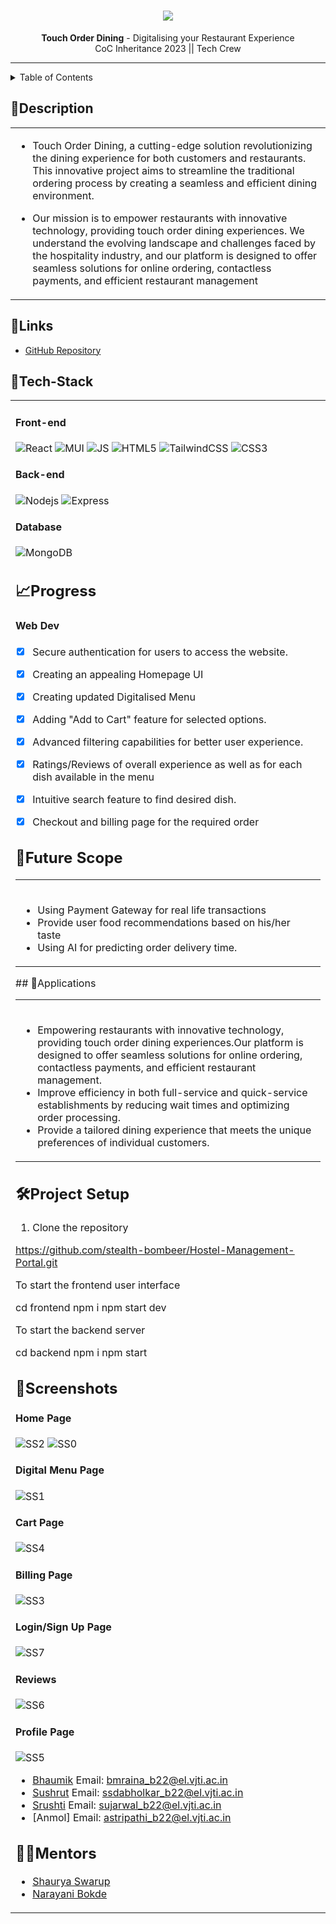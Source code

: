 <h1 align="center">
  <img src="https://github.com/bhaumikraina/bmr/assets/149494412/6f2a7391-79ed-4059-abff-c97774245171"
">
  <br>
</h1>

<div align="center">
   <strong>Touch Order Dining</strong> - Digitalising your Restaurant Experience  
  <br>
  CoC Inheritance 2023 || Tech Crew
 <br>
</div>
<hr>

<details>
<summary>Table of Contents</summary>

- [Description](#description)
- [Links](#links)
- [Tech Stack](#tech-stack)
- [Progress](#progress)
- [Future Scope](#future-scope)
- [Applications](#applications)
- [Project Setup](#project-setup)
- [Usage](#usage)
- [Team Members](#team-members)
- [Mentors](#mentors)
- [Screenshots](#screenshots)

</details>

## 📝Description
<div align="center">
  <table>
    <tr>
      <td>

- Touch Order Dining, a cutting-edge solution revolutionizing the dining experience for both customers and restaurants. This innovative project aims to streamline the traditional ordering process by creating a seamless and efficient dining environment.

- Our mission is to empower restaurants with innovative technology, providing touch order dining experiences. We understand the evolving landscape and challenges faced by the hospitality industry, and our platform is designed to offer seamless solutions for online ordering, contactless payments, and efficient restaurant management
      </td>
    </tr>
  </table>
</div>

## 🔗Links

- [GitHub Repository](https://github.com/bhaumikraina/Tech-Crew)

## 🤖Tech-Stack
<div>
  <table>
    <tr>
      <td>

#### Front-end

![React](https://img.shields.io/badge/-React-61DAFB?style=flat-square&logo=react&logoColor=ffffff)
![MUI](https://img.shields.io/badge/Material%20UI-007FFF?style=for-the-badge&logo=mui&logoColor=white)
![JS](https://img.shields.io/badge/JavaScript-323330?style=for-the-badge&logo=javascript&logoColor=F7DF1E)
![HTML5](https://img.shields.io/badge/HTML5-E34F26?style=for-the-badge&logo=html5&logoColor=white)
![TailwindCSS](https://camo.githubusercontent.com/5d16e7fdd964ebca50ca82d6c8b081045630340427c463f4470050acd4e50ef3/68747470733a2f2f696d672e736869656c64732e696f2f7374617469632f76313f7374796c653d666f722d7468652d6261646765266d6573736167653d5461696c77696e642b43535326636f6c6f723d323232323232266c6f676f3d5461696c77696e642b435353266c6f676f436f6c6f723d303642364434266c6162656c3d)
![CSS3](https://img.shields.io/badge/CSS3-1572B6?style=for-the-badge&logo=css3&logoColor=white)


#### Back-end

![Nodejs](https://img.shields.io/badge/-Nodejs-339933?style=flat-square&logo=Node.js&logoColor=ffffff)
![Express](https://img.shields.io/badge/express.js-%23404d59.svg?style=flat-square&logo=express&logoColor=%2361DAFB)

#### Database
![MongoDB](https://img.shields.io/badge/MongoDB-%234ea94b.svg?style=flat-square&logo=mongodb&logoColor=white)
## 📈Progress

#### Web Dev
- [x] Secure authentication for users to access the website.
- [x] Creating an appealing Homepage UI
- [x] Creating updated Digitalised Menu
- [x] Adding "Add to Cart" feature for selected options.
- [x] Advanced filtering capabilities for better user experience.
- [x] Ratings/Reviews of overall experience as well as for each dish available in the menu
- [x] Intuitive search feature to find desired dish.
- [x] Checkout and billing page for the required order


## 🔮Future Scope
<div align="left">
  <table>
    <tr>
      <td>
        <br>

- Using Payment Gateway for real life transactions
- Provide user food recommendations based on his/her taste
- Using AI for predicting order delivery time.
        <br>
      </td>
    </tr>
  </table>
</div>
## 💸Applications
<div align="center">
  <table>
    <tr>
      <td>
        <br>
        
- Empowering restaurants with innovative technology, providing touch order dining experiences.Our platform is designed to offer seamless solutions for online ordering, contactless payments, and efficient restaurant management.
- Improve efficiency in both full-service and quick-service establishments by reducing wait times and optimizing order processing.
- Provide a tailored dining experience that meets the unique preferences of individual customers.  
      </td>
    </tr>
  </table>
</div>

## 🛠Project Setup

1. Clone the repository

https://github.com/stealth-bombeer/Hostel-Management-Portal.git

To start the frontend user interface

cd frontend
npm i
npm start dev

To start the backend server

cd backend
npm i
npm start


## 📱Screenshots
#### Home Page
![SS2](https://github.com/bhaumikraina/bmr/blob/b9/Screenshot%202024-02-08%20234915.png?raw=true)
![SS0](https://github.com/bhaumikraina/bmr/blob/b9/Screenshot%202024-02-08%20235003.png?raw=true)
#### Digital Menu Page
![SS1](https://github.com/bhaumikraina/bmr/blob/b9/Screenshot%202024-02-08%20235047.png?raw=true   )
#### Cart Page
![SS4](https://github.com/bhaumikraina/bmr/blob/b9/Screenshot%202024-02-08%20235227.png?raw=true)
#### Billing Page
![SS3](https://github.com/bhaumikraina/bmr/blob/b9/Screenshot%202024-02-08%20235312.png?raw=true)
#### Login/Sign Up Page
![SS7](https://github.com/bhaumikraina/bmr/blob/b9/Screenshot%202024-02-08%20235519.png?raw=true)
#### Reviews
![SS6](https://github.com/bhaumikraina/bmr/blob/b9/Screenshot%202024-02-08%20235435.png?raw=true)

#### Profile Page
![SS5](https://github.com/bhaumikraina/bmr/blob/b9/Screenshot%202024-02-09%20010430.png?raw=true)


- [Bhaumik](https://github.com/bhaumikraina) Email: bmraina_b22@el.vjti.ac.in
- [Sushrut](https://github.com/SushrutDabholkar04) Email: ssdabholkar_b22@el.vjti.ac.in
- [Srushti](https://github.com/Srushtiii20) Email: sujarwal_b22@el.vjti.ac.in
- [Anmol] Email: astripathi_b22@el.vjti.ac.in

## 👨‍🏫Mentors

- [Shaurya Swarup](https://github.com/shauryaswarup)
- [Narayani Bokde](https://github.com/narayanibokde9)